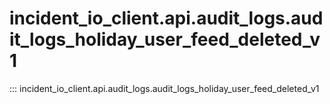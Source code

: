 # incident_io_client.api.audit_logs.audit_logs_holiday_user_feed_deleted_v1

::: incident_io_client.api.audit_logs.audit_logs_holiday_user_feed_deleted_v1